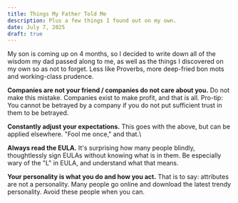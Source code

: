 ```yaml
---
title: Things My Father Told Me
description: Plus a few things I found out on my own.
date: July 7, 2025
draft: true
---
```

My son is coming up on 4 months, so I decided to write down all of the wisdom my dad passed along to me, as well as the things I discovered on my own so as not to forget. Less like Proverbs, more deep-fried bon mots and working-class prudence.

**Companies are not your friend / companies do not care about you.**
Do not make this mistake. Companies exist to make profit, and that is all. Pro-tip: You cannot be betrayed by a company if you do not put sufficient trust in them to be betrayed.

**Constantly adjust your expectations.**
This goes with the above, but can be applied elsewhere. "Fool me once," and that.\

**Always read the EULA.**
It's surprising how many people blindly, thoughtlessly sign EULAs without knowing what is in them. Be especially wary of the "L" in EULA, and understand what that means.

**Your personality is what you do and how you act.**
That is to say: attributes are not a personality. Many people go online and download the latest trendy personality. Avoid these people when you can.
